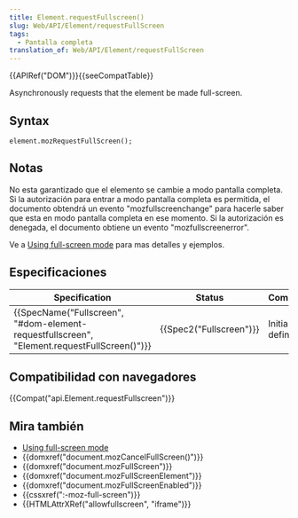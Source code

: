 ```yaml
---
title: Element.requestFullscreen()
slug: Web/API/Element/requestFullScreen
tags:
  - Pantalla completa
translation_of: Web/API/Element/requestFullScreen
---
```

{{APIRef("DOM")}}{{seeCompatTable}}

Asynchronously requests that the element be made full-screen.

## Syntax

    element.mozRequestFullScreen();

## Notas

No esta garantizado que el elemento se cambie a modo pantalla completa. Si la autorización para entrar a modo pantalla completa es permitida, el documento obtendrá un evento "mozfullscreenchange" para hacerle saber que esta en modo pantalla completa en ese momento. Si la autorización es denegada, el documento obtiene un evento "mozfullscreenerror".

Ve a [Using full-screen mode](/es/docs/Web/Guide/API/DOM/Using_full_screen_mode) para mas detalles y ejemplos.

## Especificaciones

| Specification                                                                                                            | Status                           | Comment            |
| ------------------------------------------------------------------------------------------------------------------------ | -------------------------------- | ------------------ |
| {{SpecName("Fullscreen", "#dom-element-requestfullscreen", "Element.requestFullScreen()")}} | {{Spec2("Fullscreen")}} | Initial definition |

## Compatibilidad con navegadores

{{Compat("api.Element.requestFullscreen")}}

## Mira también

- [Using full-screen mode](/es/docs/Web/Guide/API/DOM/Using_full_screen_mode)
- {{domxref("document.mozCancelFullScreen()")}}
- {{domxref("document.mozFullScreen")}}
- {{domxref("document.mozFullScreenElement")}}
- {{domxref("document.mozFullScreenEnabled")}}
- {{cssxref(":-moz-full-screen")}}
- {{HTMLAttrXRef("allowfullscreen", "iframe")}}
